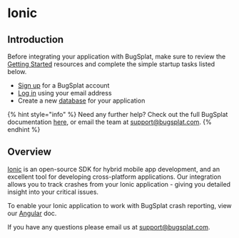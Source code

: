 # Ionic

## Introduction

Before integrating your application with BugSplat, make sure to review the [Getting Started](../../) resources and complete the simple startup tasks listed below.

* [Sign up](https://app.bugsplat.com/v2/sign-up) for a BugSplat account
* [Log in](https://app.bugsplat.com/auth0/login) using your email address
* Create a new [database](https://app.bugsplat.com/v2/company) for your application

{% hint style="info" %}
Need any further help? Check out the full BugSplat documentation [here](../../../../), or email the team at [support@bugsplat.com](mailto:support@bugsplat.com).
{% endhint %}

## Overview

[Ionic](https://ionicframework.com/) is an open-source SDK for hybrid mobile app development, and an excellent tool for developing cross-platform applications. Our integration allows you to track crashes from your Ionic application - giving you detailed insight into your critical issues.

To enable your Ionic application to work with BugSplat crash reporting, view our [Angular](../web/angular.md) doc.

If you have any questions please email us at [support@bugsplat.com](mailto:support@bugsplat.com).


